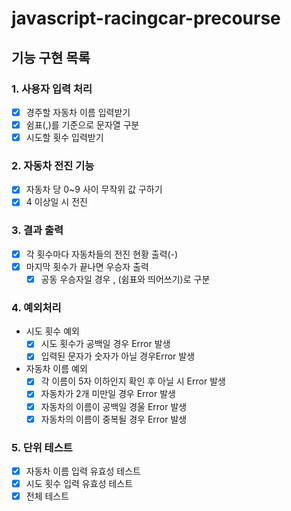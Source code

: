 # javascript-racingcar-precourse

## 기능 구현 목록

### 1. 사용자 입력 처리

- [x] 경주할 자동차 이름 입력받기
- [x] 쉼표(,)를 기준으로 문자열 구분
- [x] 시도할 횟수 입력받기

### 2. 자동차 전진 기능

- [x] 자동차 당 0~9 사이 무작위 값 구하기
- [x] 4 이상일 시 전진

### 3. 결과 출력

- [x] 각 횟수마다 자동차들의 전진 현황 출력(-)
- [x] 마지막 횟수가 끝나면 우승자 출력
  - [x] 공동 우승자일 경우 , (쉼표와 띄어쓰기)로 구분

### 4. 예외처리

- 시도 횟수 예외
  - [x] 시도 횟수가 공백일 경우 Error 발생
  - [x] 입력된 문자가 숫자가 아닐 경우Error 발생
- 자동차 이름 예외
  - [x] 각 이름이 5자 이하인지 확인 후 아닐 시 Error 발생
  - [x] 자동차가 2개 미만일 경우 Error 발생
  - [x] 자동차의 이름이 공백일 경울 Error 발생
  - [x] 자동차의 이름이 중복될 경우 Error 발생

### 5. 단위 테스트

- [x] 자동차 이름 입력 유효성 테스트
- [x] 시도 횟수 입력 유효성 테스트
- [x] 전체 테스트

